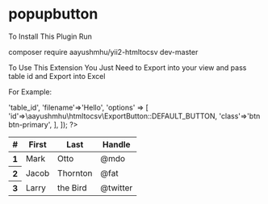 # popupbutton

To Install This Plugin Run

composer require aayushmhu/yii2-htmltocsv dev-master

To Use This Extension You Just Need to Export into your view and pass table id and Export into Excel

For Example:

<?php 
use \aayushmhu\htmltocsv\ExportButton;

echo ExportButton::widget([
    'tableid'=>'table_id',
    'filename'=>'Hello',
    'options' => [
        'id'=>\aayushmhu\htmltocsv\ExportButton::DEFAULT_BUTTON,
        'class'=>'btn btn-primary',
    ],
]);

?>
<table class="table" id="table_id" >
  <thead>
    <tr>
      <th scope="col">#</th>
      <th scope="col">First</th>
      <th scope="col">Last</th>
      <th scope="col">Handle</th>
    </tr>
  </thead>
  <tbody>
    <tr>
      <th scope="row">1</th>
      <td>Mark</td>
      <td>Otto</td>
      <td>@mdo</td>
    </tr>
    <tr>
      <th scope="row">2</th>
      <td>Jacob</td>
      <td>Thornton</td>
      <td>@fat</td>
    </tr>
    <tr>
      <th scope="row">3</th>
      <td>Larry</td>
      <td>the Bird</td>
      <td>@twitter</td>
    </tr>
  </tbody>
</table>
